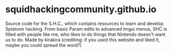# squidhackingcommunity.github.io
Source code for the S.H.C., which contains resources to learn and develop Splatoon hacking. From basic Param edits to advanced imgui menus, SHC is filled with people like me, who likes to do things that Nintendo doesn't want us to do. Made by kirakira (crediting: if you used this website and liked it, maybe you could spread the word?) 
